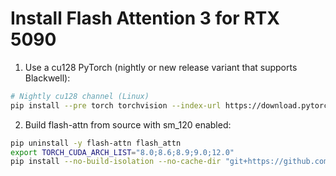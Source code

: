 # Install Flash Attention 3 for RTX 5090

1. Use a cu128 PyTorch (nightly or new release variant that supports Blackwell):
```sh
# Nightly cu128 channel (Linux)
pip install --pre torch torchvision --index-url https://download.pytorch.org/whl/nightly/cu128
```

2. Build flash-attn from source with sm_120 enabled:
```sh
pip uninstall -y flash-attn flash_attn
export TORCH_CUDA_ARCH_LIST="8.0;8.6;8.9;9.0;12.0"
pip install --no-build-isolation --no-cache-dir "git+https://github.com/Dao-AILab/flash-attention.git"
```